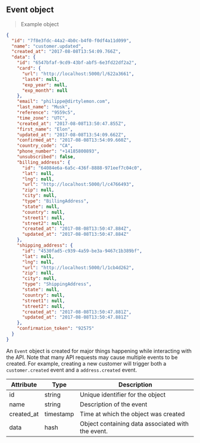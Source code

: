 ## Event object

> Example object

```json
{
  "id": "7f8e3fdc-44a2-4b0c-b4f0-f0df4a11d099",
  "name": "customer.updated",
  "created_at": "2017-08-08T13:54:09.766Z",
  "data": {
    "id": "6547bfaf-9cd9-43bf-abf5-6e3fd22df2a2",
    "card": {
      "url": "http://localhost:5000/l/622a3661",
      "last4": null,
      "exp_year": null,
      "exp_month": null
    },
    "email": "philippe@dirtylemon.com",
    "last_name": "Musk",
    "reference": "9559c5",
    "time_zone": "UTC",
    "created_at": "2017-08-08T13:50:47.855Z",
    "first_name": "Elon",
    "updated_at": "2017-08-08T13:54:09.662Z",
    "confirmed_at": "2017-08-08T13:54:09.660Z",
    "country_code": "CA",
    "phone_number": "+14185800893",
    "unsubscribed": false,
    "billing_address": {
      "id": "64084e6a-6a5c-436f-8888-971eef7c04c0",
      "lat": null,
      "lng": null,
      "url": "http://localhost:5000/l/c4766493",
      "zip": null,
      "city": null,
      "type": "BillingAddress",
      "state": null,
      "country": null,
      "street1": null,
      "street2": null,
      "created_at": "2017-08-08T13:50:47.884Z",
      "updated_at": "2017-08-08T13:50:47.884Z"
    },
    "shipping_address": {
      "id": "4530fad5-c939-4a59-be3a-9467c1b389bf",
      "lat": null,
      "lng": null,
      "url": "http://localhost:5000/l/1cb4d262",
      "zip": null,
      "city": null,
      "type": "ShippingAddress",
      "state": null,
      "country": null,
      "street1": null,
      "street2": null,
      "created_at": "2017-08-08T13:50:47.881Z",
      "updated_at": "2017-08-08T13:50:47.881Z"
    },
    "confirmation_token": "92575"
  }
}
```

An `Event` object is created for major things happening while interacting with the API. Note that many API requests may cause multiple events to be created. For example, creating a new customer will trigger both a `customer.created` event and a `address.created` event.


| Attribute  | Type      | Description |
| ---------- | --------- | ------------|
| id         | string    | Unique identifier for the object |
| name       | string    | Description of the event |
| created_at | timestamp | Time at which the object was created |
| data       | hash      | Object containing data associated with the event. |
